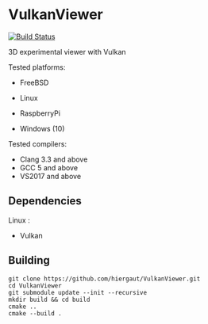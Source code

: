 VulkanViewer
======================
[![Build Status](https://travis-ci.com/hiergaut/VulkanViewer.svg?branch=main)](https://travis-ci.com/hiergaut/VulkanViewer)

3D experimental viewer with Vulkan

<!-- Supported platforms: -->
Tested platforms:

 <!-- * Android (14+, ARM, x86, MIPS) -->
 <!-- * asm.js/Emscripten (1.25.0) -->
 * FreeBSD
 <!-- * iOS (iPhone, iPad, AppleTV) -->
 * Linux
 <!-- * MIPS Creator CI20 -->
 <!-- * OSX (10.12+) -->
 <!-- * PlayStation 4 -->
 * RaspberryPi
 <!-- * Windows (XP, Vista, 7, 8, 10) -->
 * Windows (10)
 <!-- * UWP (Universal Windows, Xbox One) -->

Tested compilers:

 * Clang 3.3 and above
 * GCC 5 and above
 * VS2017 and above

Dependencies
-------------

Linux :
 * Vulkan


Building
-------------

```
git clone https://github.com/hiergaut/VulkanViewer.git
cd VulkanViewer
git submodule update --init --recursive
mkdir build && cd build
cmake ..
cmake --build .
```
